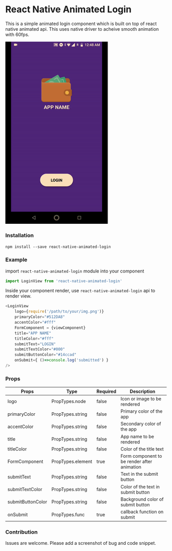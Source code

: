 # React Native Animated Login


This is a simple animated login component which is built on top of react native animated api. This uses native driver to acheive smooth animation with 60fps.


![](demo.gif)



### Installation
`npm install --save react-native-animated-login`


### Example
import `react-native-animated-login` module into your component
```javascript
import LoginView from 'react-native-animated-login'
```

Inside your component render, use `react-native-animated-login` api to render view. 

```javascript
<LoginView 
    logo={require('/path/to/your/img.png')} 
    primaryColor="#512DA8"
    accentColor="#fff"
    FormComponent = {viewComponent}
    title="APP NAME"
    titleColor="#fff"
    submitText="LOGIN"
    submitTextColor="#000"
    submitButtonColor="#14ccad"
    onSubmit={ ()=>console.log('submitted') }
/>
```
    

### Props 

 **Props** | **Type** | **Required** | **Description**
--- | --- | --- | ---
logo | PropTypes.node | false | Icon or image to be rendered
primaryColor | PropTypes.string | false | Primary color of the app
accentColor | PropTypes.string | false | Secondary color of the app
title | PropTypes.string | false | App name to be rendered
titleColor | PropTypes.string | false | Color of the title text
FormComponent | PropTypes.element | true | Form component to be render after animation
submitText | PropTypes.string | false | Text in the submit button
submitTextColor | PropTypes.string | false | Color of the text in submit button
submitButtonColor | PropTypes.string | false | Background color of submit button
onSubmit | PropTypes.func | true | callback function on submit

### Contribution
Issues are welcome. Please add a screenshot of bug and code snippet.

